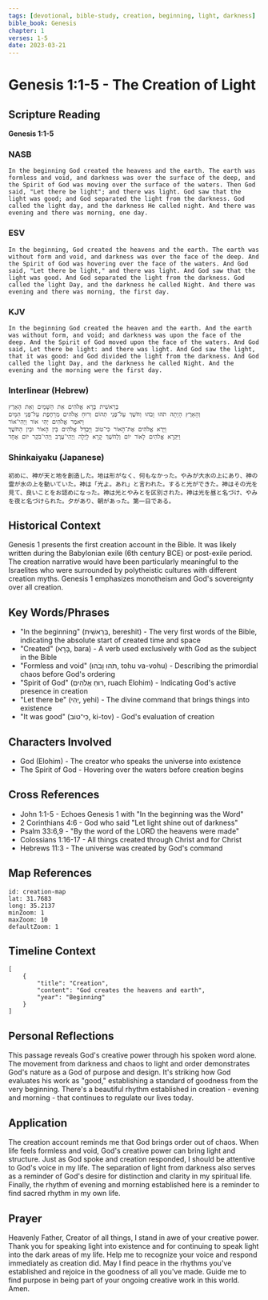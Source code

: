 ```yaml
---
tags: [devotional, bible-study, creation, beginning, light, darkness]
bible_book: Genesis
chapter: 1
verses: 1-5
date: 2023-03-21
---
```


# Genesis 1:1-5 - The Creation of Light

## Scripture Reading
**Genesis 1:1-5**

### NASB
```
In the beginning God created the heavens and the earth. The earth was formless and void, and darkness was over the surface of the deep, and the Spirit of God was moving over the surface of the waters. Then God said, "Let there be light"; and there was light. God saw that the light was good; and God separated the light from the darkness. God called the light day, and the darkness He called night. And there was evening and there was morning, one day.
```

### ESV
```
In the beginning, God created the heavens and the earth. The earth was without form and void, and darkness was over the face of the deep. And the Spirit of God was hovering over the face of the waters. And God said, "Let there be light," and there was light. And God saw that the light was good. And God separated the light from the darkness. God called the light Day, and the darkness he called Night. And there was evening and there was morning, the first day.
```

### KJV
```
In the beginning God created the heaven and the earth. And the earth was without form, and void; and darkness was upon the face of the deep. And the Spirit of God moved upon the face of the waters. And God said, Let there be light: and there was light. And God saw the light, that it was good: and God divided the light from the darkness. And God called the light Day, and the darkness he called Night. And the evening and the morning were the first day.
```

### Interlinear (Hebrew)
```
בְּרֵאשִׁית בָּרָא אֱלֹהִים אֵת הַשָּׁמַיִם וְאֵת הָאָרֶץ
וְהָאָרֶץ הָיְתָה תֹהוּ וָבֹהוּ וְחֹשֶׁךְ עַל־פְּנֵי תְהוֹם וְרוּחַ אֱלֹהִים מְרַחֶפֶת עַל־פְּנֵי הַמָּיִם
וַיֹּאמֶר אֱלֹהִים יְהִי אוֹר וַיְהִי־אוֹר
וַיַּרְא אֱלֹהִים אֶת־הָאוֹר כִּי־טוֹב וַיַּבְדֵּל אֱלֹהִים בֵּין הָאוֹר וּבֵין הַחֹשֶׁךְ
וַיִּקְרָא אֱלֹהִים לָאוֹר יוֹם וְלַחֹשֶׁךְ קָרָא לָיְלָה וַיְהִי־עֶרֶב וַיְהִי־בֹקֶר יוֹם אֶחָד
```

### Shinkaiyaku (Japanese)
```
初めに、神が天と地を創造した。地は形がなく、何もなかった。やみが大水の上にあり、神の霊が水の上を動いていた。神は「光よ。あれ」と言われた。すると光ができた。神はその光を見て、良いことをお認めになった。神は光とやみとを区別された。神は光を昼と名づけ、やみを夜と名づけられた。夕があり、朝があった。第一日である。
```

## Historical Context
Genesis 1 presents the first creation account in the Bible. It was likely written during the Babylonian exile (6th century BCE) or post-exile period. The creation narrative would have been particularly meaningful to the Israelites who were surrounded by polytheistic cultures with different creation myths. Genesis 1 emphasizes monotheism and God's sovereignty over all creation.

## Key Words/Phrases
- "In the beginning" (בְּרֵאשִׁית, bereshit) - The very first words of the Bible, indicating the absolute start of created time and space
- "Created" (בָּרָא, bara) - A verb used exclusively with God as the subject in the Bible
- "Formless and void" (תֹהוּ וָבֹהוּ, tohu va-vohu) - Describing the primordial chaos before God's ordering
- "Spirit of God" (רוּחַ אֱלֹהִים, ruach Elohim) - Indicating God's active presence in creation
- "Let there be" (יְהִי, yehi) - The divine command that brings things into existence
- "It was good" (כִּי־טוֹב, ki-tov) - God's evaluation of creation

## Characters Involved
- God (Elohim) - The creator who speaks the universe into existence
- The Spirit of God - Hovering over the waters before creation begins

## Cross References
- John 1:1-5 - Echoes Genesis 1 with "In the beginning was the Word"
- 2 Corinthians 4:6 - God who said "Let light shine out of darkness"
- Psalm 33:6,9 - "By the word of the LORD the heavens were made"
- Colossians 1:16-17 - All things created through Christ and for Christ
- Hebrews 11:3 - The universe was created by God's command

## Map References
```leaflet
id: creation-map
lat: 31.7683
long: 35.2137
minZoom: 1
maxZoom: 10
defaultZoom: 1
```

## Timeline Context
```timeline
[
    {
        "title": "Creation",
        "content": "God creates the heavens and earth",
        "year": "Beginning"
    }
]
```

## Personal Reflections
This passage reveals God's creative power through his spoken word alone. The movement from darkness and chaos to light and order demonstrates God's nature as a God of purpose and design. It's striking how God evaluates his work as "good," establishing a standard of goodness from the very beginning. There's a beautiful rhythm established in creation - evening and morning - that continues to regulate our lives today.

## Application
The creation account reminds me that God brings order out of chaos. When life feels formless and void, God's creative power can bring light and structure. Just as God spoke and creation responded, I should be attentive to God's voice in my life. The separation of light from darkness also serves as a reminder of God's desire for distinction and clarity in my spiritual life. Finally, the rhythm of evening and morning established here is a reminder to find sacred rhythm in my own life.

## Prayer
Heavenly Father, Creator of all things, I stand in awe of your creative power. Thank you for speaking light into existence and for continuing to speak light into the dark areas of my life. Help me to recognize your voice and respond immediately as creation did. May I find peace in the rhythms you've established and rejoice in the goodness of all you've made. Guide me to find purpose in being part of your ongoing creative work in this world. Amen. 